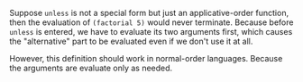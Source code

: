Suppose `unless` is not a special form but just an applicative-order function,
then the evaluation of `(factorial 5)` would never terminate.
Because before `unless` is entered, we have to evaluate
its two arguments first, which causes the "alternative" part
to be evaluated even if we don't use it at all.

However, this definition should work in normal-order languages.
Because the arguments are evaluate only as needed.
